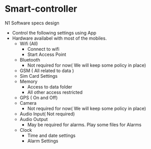 # Smart-controller
N1 Software specs design

- Control the following settings using App
- Hardware availabel with most of the mobiles.
	- Wifi (All)
		- Connect to wifi
		- Start Access Point
	- Bluetooth
		- Not required for now( We will keep some policy in place)
	- GSM ( All related to data )
	- Sim Card Settings
	- Memory
		- Access to data folder
		- All other access restricted
	- GPS ( On and Off)
	- Camera 
		- Not required for now( We will keep some policy in place)
	- Audio Input( Not required)
	- Audio Output
		- May be required for alarms. Play some files for Alarms
	- Clock
		- Time and date settings
		- Alarm  Settings
